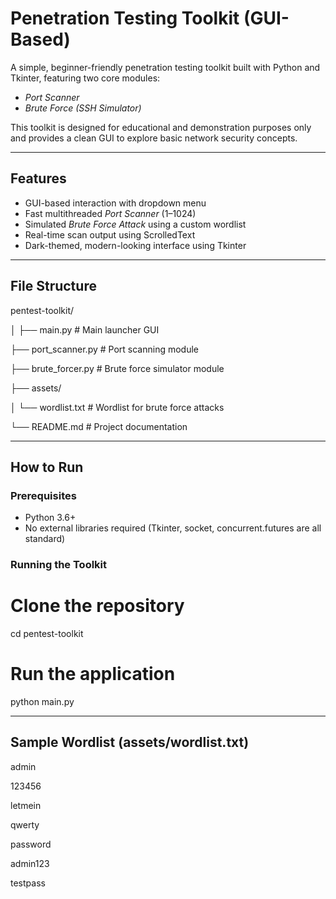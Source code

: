 # Penetration Testing Toolkit (GUI-Based)

A simple, beginner-friendly penetration testing toolkit built with Python and Tkinter, featuring two core modules:
- *Port Scanner*
- *Brute Force (SSH Simulator)*

This toolkit is designed for educational and demonstration purposes only and provides a clean GUI to explore basic network security concepts.

---

## Features

- GUI-based interaction with dropdown menu
- Fast multithreaded *Port Scanner* (1–1024)
- Simulated *Brute Force Attack* using a custom wordlist
- Real-time scan output using ScrolledText
- Dark-themed, modern-looking interface using Tkinter

---

## File Structure

pentest-toolkit/

│
├── main.py # Main launcher GUI

├── port_scanner.py # Port scanning module

├── brute_forcer.py # Brute force simulator module

├── assets/

│ └── wordlist.txt # Wordlist for brute force attacks

└── README.md # Project documentation

---

## How to Run

### Prerequisites

- Python 3.6+
- No external libraries required (Tkinter, socket, concurrent.futures are all standard)

### Running the Toolkit

# Clone the repository
cd pentest-toolkit

# Run the application
python main.py

---

## Sample Wordlist (assets/wordlist.txt)
admin

123456

letmein

qwerty

password

admin123

testpass
